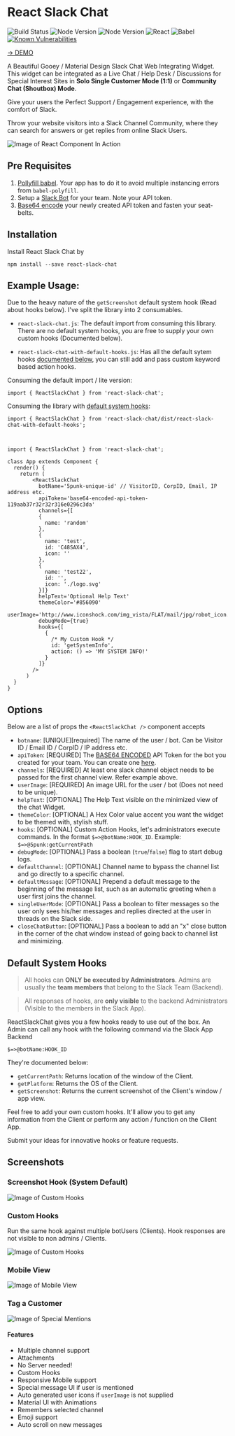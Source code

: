 # React Slack Chat

![Build Status](https://travis-ci.org/5punk/react-slack-chat.svg?branch=master)
![Node Version](https://img.shields.io/badge/node-v9-blue.svg)
![Node Version](https://img.shields.io/badge/node-v9-blue.svg)
![React](https://img.shields.io/badge/React-v16.8-lightblue.svg)
![Babel](https://img.shields.io/badge/Babel-v7-yellow.svg)
[![Known Vulnerabilities](https://snyk.io/test/github/5punk/react-slack-chat/badge.svg)](https://snyk.io/test/github/5punk/react-slack-chat)

[-> DEMO](https://5punk.github.io/react-slack-chat/)

A Beautiful Gooey / Material Design Slack Chat Web Integrating Widget. This widget can be integrated as a Live Chat / Help Desk / Discussions for Special Interest Sites in **Solo Single Customer Mode (1:1)** or **Community Chat (Shoutbox) Mode**.

Give your users the Perfect Support / Engagement experience, with the comfort of Slack.

Throw your website visitors into a Slack Channel Community, where they can search for answers or get replies from online Slack Users.

![Image of React Component In Action](https://github.com/5punk/react-slack-chat/blob/master/docs/ReactSlackChat.gif?raw=true)

## Pre Requisites

1. [Pollyfill babel](https://babeljs.io/docs/usage/polyfill/). Your app has to do it to avoid multiple instancing errors from `babel-polyfill`.
2. Setup a [Slack Bot](https://my.slack.com/services/new/bot) for your team. Note your API token.
3. [Base64 encode](https://www.base64encode.org/) your newly created API token and fasten your seat-belts.

## Installation

Install React Slack Chat by

`npm install --save react-slack-chat`

## Example Usage:

Due to the heavy nature of the `getScreenshot` default system hook (Read about hooks below).
I've split the library into 2 consumables.

- `react-slack-chat.js`: The default import from consuming this library. There are no default system hooks, you are free to supply your own custom hooks (Documented below).

- `react-slack-chat-with-default-hooks.js`: Has all the default sytem hooks [documented below](https://github.com/5punk/react-slack-chat/blob/master/README.md#default-system-hooks), you can still add and pass custom keyword based action hooks.

Consuming the default import / lite version:

`import { ReactSlackChat } from 'react-slack-chat';`

Consuming the library with [default system hooks](https://github.com/5punk/react-slack-chat/blob/master/README.md#default-system-hooks):

`import { ReactSlackChat } from 'react-slack-chat/dist/react-slack-chat-with-default-hooks';`

```


import { ReactSlackChat } from 'react-slack-chat';

class App extends Component {
  render() {
    return (
        <ReactSlackChat
          botName='5punk-unique-id' // VisitorID, CorpID, Email, IP address etc.
          apiToken='base64-encoded-api-token-119aab37r32r32r316e0296c3da'
          channels={[
          {
            name: 'random'
          },
          {
            name: 'test',
            id: 'C48SAX4',
            icon: ''
          },
          {
            name: 'test22',
            id: '',
            icon: './logo.svg'
          }]}
          helpText='Optional Help Text'
          themeColor='#856090'
          userImage='http://www.iconshock.com/img_vista/FLAT/mail/jpg/robot_icon.jpg'
          debugMode={true}
          hooks={[
            {
              /* My Custom Hook */
              id: 'getSystemInfo',
              action: () => 'MY SYSTEM INFO!'
            }
          ]}
        />
      )
  }
}
```

## Options

Below are a list of props the `<ReactSlackChat />` component accepts

- `botname`: [UNIQUE][required] The name of the user / bot. Can be Visitor ID / Email ID / CorpID / IP address etc.
- `apiToken`: [REQUIRED] The [BASE64 ENCODED](https://www.base64encode.org/) API Token for the bot you created for your team. You can create one [here](https://my.slack.com/services/new/bot).
- `channels`: [REQUIRED] At least one slack channel object needs to be passed for the first channel view. Refer example above.
- `userImage`: [REQUIRED] An image URL for the user / bot (Does not need to be unique).
- `helpText`: [OPTIONAL] The Help Text visible on the minimized view of the chat Widget.
- `themeColor`: [OPTIONAL] A Hex Color value accent you want the widget to be themed with, stylish stuff.
- `hooks`: [OPTIONAL] Custom Action Hooks, let's administrators execute commands. In the format `$=>@botName:HOOK_ID`. Example: `$=>@5punk:getCurrentPath`
- `debugMode`: [OPTIONAL] Pass a boolean (`true`/`false`) flag to start debug logs.
- `defaultChannel`: [OPTIONAL] Channel name to bypass the channel list and go directly to a specific channel.
- `defaultMessage`: [OPTIONAL] Prepend a default message to the beginning of the message list, such as an automatic greeting when a user first joins the channel.
- `singleUserMode`: [OPTIONAL] Pass a boolean to filter messages so the user only sees his/her messages and replies directed at the user in threads on the Slack side.
- `closeChatButton`: [OPTIONAL] Pass a boolean to add an "x" close button in the corner of the chat window instead of going back to channel list and minimizing.

## Default System Hooks

> All hooks can **ONLY be executed by Administrators**. Admins are usually the **team members** that belong to the Slack Team (Backend).

> All responses of hooks, are **only visible** to the backend Administrators (Visible to the members in the Slack App).

ReactSlackChat gives you a few hooks ready to use out of the box.
An Admin can call any hook with the following command via the Slack App Backend

`$=>@botName:HOOK_ID`

They're documented below:

- `getCurrentPath`: Returns location of the window of the Client.
- `getPlatform`: Returns the OS of the Client.
- `getScreenshot`: Returns the current screenshot of the Client's window / app view.

Feel free to add your own custom hooks. It'll allow you to get any information from the Client or perform any action / function on the Client App.

Submit your ideas for innovative hooks or feature requests.

## Screenshots

### Screenshot Hook (System Default)

![Image of Custom Hooks](https://github.com/5punk/react-slack-chat/blob/master/docs/screenshotHook.png?raw=true)

### Custom Hooks

Run the same hook against multiple botUsers (Clients). Hook responses are not visible to non admins / Clients.

![Image of Custom Hooks](https://github.com/5punk/react-slack-chat/blob/master/docs/customHooks.png?raw=true)

### Mobile View

![Image of Mobile View](https://github.com/5punk/react-slack-chat/blob/master/docs/mobileView.png?raw=true)

### Tag a Customer

![Image of Special Mentions](https://github.com/5punk/react-slack-chat/blob/master/docs/specialMentions.png?raw=true)

#### Features

- Multiple channel support
- Attachments
- No Server needed!
- Custom Hooks
- Responsive Mobile support
- Special message UI if user is mentioned
- Auto generated user icons if `userImage` is not supplied
- Material UI with Animations
- Remembers selected channel
- Emoji support
- Auto scroll on new messages
